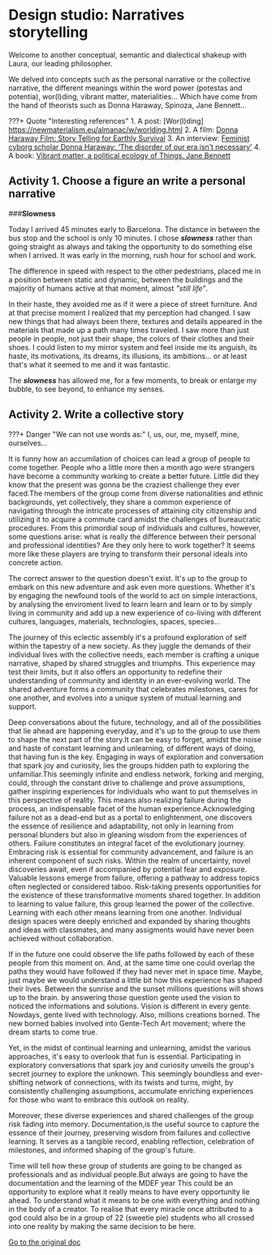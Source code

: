 
# Design studio: **Narratives storytelling**

Welcome to another conceptual, semantic and dialectical shakeup with Laura, our leading philosopher.

We delved into concepts such as the personal narrative or the collective narrative, the different meanings within the word power (potestas and potentia), wor(l)ding, vibrant matter, materialities... Which have come from the hand of theorists such as Donna Haraway, Spinoza, Jane Bennett...

???+ Quote "Interesting references"
    1. A post: [Wor(l)ding] https://newmaterialism.eu/almanac/w/worlding.html
    2. A film: [Donna Haraway Film: Story Telling for Earthly Survival](https://vimeo.com/ondemand/donnaharaway)
    3. An interview: [Feminist cyborg scholar Donna Haraway: ‘The disorder of our era isn’t necessary’](https://www.theguardian.com/world/2019/jun/20/donna-haraway-interview-cyborg-manifesto-post-truth)
    4. A book: [Vibrant matter, a political ecology of Things. Jane Bennett](https://www.dukeupress.edu/vibrant-matter)

## Activity 1. Choose a figure an write a personal narrative 
###**Slowness**

Today I arrived 45 minutes early to Barcelona. The distance in between the bus stop and the school is only 10 minutes. I chose ***slowness*** rather than going straight as always and taking the opportunity to do something else when I arrived. It was early in the morning, rush hour for school and work.

The difference in speed with respect to the other pedestrians, placed me in a position between static and dynamic, between the buildings and the majority of humans active at that moment, almost *"still life"*.

In their haste, they avoided me as if it were a piece of street furniture. And at that precise moment I realized that my perception had changed. I saw new things that had always been there, textures and details appeared in the materials that made up a path many times traveled. I saw more than just people in people, not just their shape, the colors of their clothes and their shoes. I could listen to my mirror system and feel inside me its anguish, its haste, its motivations, its dreams, its illusions, its ambitions... or at least that's what it seemed to me and it was fantastic.

The ***slowness*** has allowed me, for a few moments, to break or enlarge my bubble, to see beyond, to enhance my senses.




## Activity 2. Write a collective story

???+ Danger "We can not use words as:"
    I, us, our, me, myself, mine, ourselves...

It is funny how an accumilation of choices can lead a group of people to come together. People who a little more then a month ago were strangers have become a community working to create a better future. Little did they know that the present was gonna be the craziest challenge they ever faced.The members of the group come from diverse nationalities and ethnic backgrounds, yet collectively, they share a common experience of navigating through the intricate processes of attaining city citizenship and utilizing it to acquire a commute card amidst the challenges of bureaucratic procedures. From this primordial soup of individuals and cultures, however, some questions arise: what is really the difference between their personal and professional identities? Are they only here to work together? It seems more like these players are trying to transform their personal ideals into concrete action.

The correct answer to the question doesn't exist. It's up to the group to embark on this new adventure and ask even more questions. Whether it's by engaging the newfound tools of the world to act on simple interactions, by analysing the enviroment lived to learn learn and learn or to by simply living in community and add up a new experience of co-living with different cultures, languages, materials, technologies, spaces, species...

The journey of this eclectic assembly it's a profound exploration of self within the tapestry of a new society. As they juggle the demands of their individual lives with the collective needs, each member is crafting a unique narrative, shaped by shared struggles and triumphs. This experience may test their limits, but it also offers an opportunity to redefine their understanding of community and identity in an ever-evolving world. The shared adventure forms a community that celebrates milestones, cares for one another, and evolves into a unique system of mutual learning and support.

Deep conversations about the future, technology, and all of the possibilities that lie ahead are happening everyday, and it's up to the group to use them to shape the next part of the story.It can be easy to forget, amidst the noise and haste of constant learning and unlearning, of different ways of doing, that having fun is the key. Engaging in ways of exploration and conversation that spark joy and curiosity, lies the groups hidden path to exploring the unfamiliar.This seemingly infinite and endless network, forking and merging, could, through the constant drive to challenge and prove assumptions, gather inspiring experiences for individuals who want to put themselves in this perspective of reality. This means also realizing failure during the process, an indispensable facet of the human experience.Acknowledging failure not as a dead-end but as a portal to enlightenment, one discovers the essence of resilience and adaptability, not only in learning from personal blunders but also in gleaning wisdom from the experiences of others. Failure constitutes an integral facet of the evolutionary journey. Embracing risk is essential for community advancement, and failure is an inherent component of such risks. Within the realm of uncertainty, novel discoveries await, even if accompanied by potential fear and exposure. Valuable lessons emerge from failure, offering a pathway to address topics often neglected or considered taboo. Risk-taking presents opportunities for the existence of these transformative moments shared together. In addition to learning to value failure, this group learned the power of the collective. Learning with each other means learning from one another. Individual design spaces were deeply enriched and expanded by sharing thoughts and ideas with classmates, and many assigments would have never been achieved without collaboration.

If in the future one could observe the life paths followed by each of these people from this moment on. And, at the same time one could overlap the paths they would have followed if they had never met in space time.  Maybe, just maybe we would understand a little bit how this experience has shaped their lives. Between the sunrise and the sunset millions questions will shows up to the brain. by answering those question gente used the vision to noticed the informations and solutions. Vision is different in every gente. Nowdays, gente lived with technology. Also, millions creations borned. The new borned babies involved into Gente-Tech Art movement; where the dream starts to come true.

Yet, in the midst of continual learning and unlearning, amidst the various approaches, it's easy to overlook that fun is essential. Participating in exploratory conversations that spark joy and curiosity unveils the group's secret journey to explore the unknown. This seemingly boundless and ever-shifting network of connections, with its twists and turns, might, by consistently challenging assumptions, accumulate enriching experiences for those who want to embrace this outlook on reality.

Moreover, these diverse experiences and shared challenges of the group risk fading into memory. Documentation,is the useful source to capture the essence of their journey, preserving wisdom from failures and collective learning. It serves as a tangible record, enabling reflection, celebration of milestones, and informed shaping of the group's future.

Time will tell how these group of students are going to be changed as professionals and as individual people.But always are going to have the documentation and the learning of the MDEF year This could be an opportunity to explore what it really means to have every opportunity lie ahead. To understand what it means to be one with everything and nothing in the body of a creator. To realise that every miracle once attributed to a god could also be in a group of 22 (sweetie pie) students who all crossed into one reality by making the same decision to be here. 

[Go to the original doc](https://pad.riseup.net/p/TellingNarrative(s)Stories-keep)